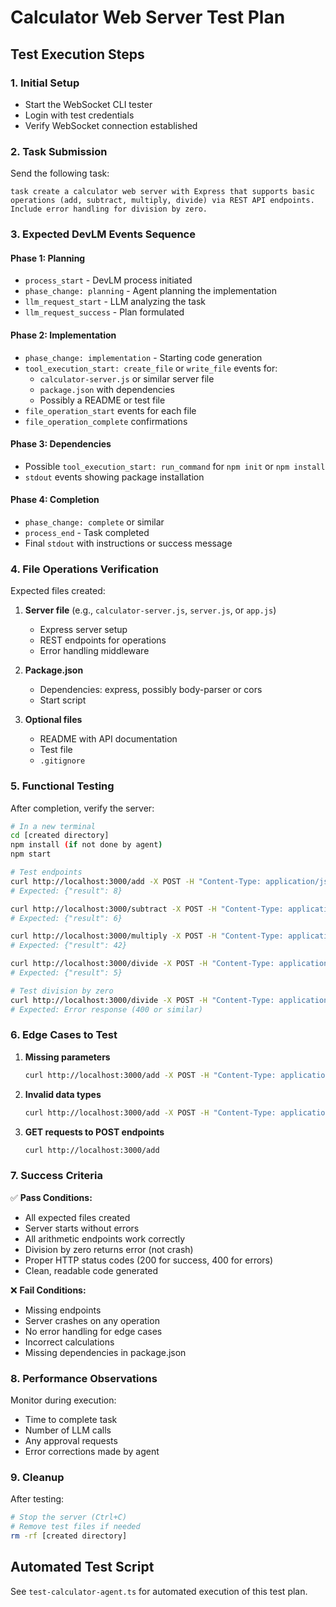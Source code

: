 # Calculator Web Server Test Plan

## Test Execution Steps

### 1. Initial Setup
- Start the WebSocket CLI tester
- Login with test credentials
- Verify WebSocket connection established

### 2. Task Submission
Send the following task:
```
task create a calculator web server with Express that supports basic operations (add, subtract, multiply, divide) via REST API endpoints. Include error handling for division by zero.
```

### 3. Expected DevLM Events Sequence

#### Phase 1: Planning
- `process_start` - DevLM process initiated
- `phase_change: planning` - Agent planning the implementation
- `llm_request_start` - LLM analyzing the task
- `llm_request_success` - Plan formulated

#### Phase 2: Implementation
- `phase_change: implementation` - Starting code generation
- `tool_execution_start: create_file` or `write_file` events for:
  - `calculator-server.js` or similar server file
  - `package.json` with dependencies
  - Possibly a README or test file
- `file_operation_start` events for each file
- `file_operation_complete` confirmations

#### Phase 3: Dependencies
- Possible `tool_execution_start: run_command` for `npm init` or `npm install`
- `stdout` events showing package installation

#### Phase 4: Completion
- `phase_change: complete` or similar
- `process_end` - Task completed
- Final `stdout` with instructions or success message

### 4. File Operations Verification

Expected files created:
1. **Server file** (e.g., `calculator-server.js`, `server.js`, or `app.js`)
   - Express server setup
   - REST endpoints for operations
   - Error handling middleware

2. **Package.json**
   - Dependencies: express, possibly body-parser or cors
   - Start script

3. **Optional files**
   - README with API documentation
   - Test file
   - `.gitignore`

### 5. Functional Testing

After completion, verify the server:

```bash
# In a new terminal
cd [created directory]
npm install (if not done by agent)
npm start

# Test endpoints
curl http://localhost:3000/add -X POST -H "Content-Type: application/json" -d '{"a": 5, "b": 3}'
# Expected: {"result": 8}

curl http://localhost:3000/subtract -X POST -H "Content-Type: application/json" -d '{"a": 10, "b": 4}'
# Expected: {"result": 6}

curl http://localhost:3000/multiply -X POST -H "Content-Type: application/json" -d '{"a": 6, "b": 7}'
# Expected: {"result": 42}

curl http://localhost:3000/divide -X POST -H "Content-Type: application/json" -d '{"a": 20, "b": 4}'
# Expected: {"result": 5}

# Test division by zero
curl http://localhost:3000/divide -X POST -H "Content-Type: application/json" -d '{"a": 10, "b": 0}'
# Expected: Error response (400 or similar)
```

### 6. Edge Cases to Test

1. **Missing parameters**
   ```bash
   curl http://localhost:3000/add -X POST -H "Content-Type: application/json" -d '{"a": 5}'
   ```

2. **Invalid data types**
   ```bash
   curl http://localhost:3000/add -X POST -H "Content-Type: application/json" -d '{"a": "five", "b": 3}'
   ```

3. **GET requests to POST endpoints**
   ```bash
   curl http://localhost:3000/add
   ```

### 7. Success Criteria

✅ **Pass Conditions:**
- All expected files created
- Server starts without errors
- All arithmetic endpoints work correctly
- Division by zero returns error (not crash)
- Proper HTTP status codes (200 for success, 400 for errors)
- Clean, readable code generated

❌ **Fail Conditions:**
- Missing endpoints
- Server crashes on any operation
- No error handling for edge cases
- Incorrect calculations
- Missing dependencies in package.json

### 8. Performance Observations

Monitor during execution:
- Time to complete task
- Number of LLM calls
- Any approval requests
- Error corrections made by agent

### 9. Cleanup

After testing:
```bash
# Stop the server (Ctrl+C)
# Remove test files if needed
rm -rf [created directory]
```

## Automated Test Script

See `test-calculator-agent.ts` for automated execution of this test plan.